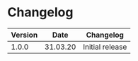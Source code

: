 # Changelog

| Version | Date     | Changelog       |
| ------- | -------- | --------------- |
| 1.0.0   | 31.03.20 | Initial release |

